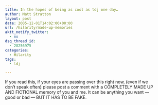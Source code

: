 ```yaml
---
title: In the hopes of being as cool as tdj one day…
author: Matt Stratton
layout: post
date: 2005-12-01T14:02:00+00:00
url: /hilarity/made-up-memories
aktt_notify_twitter:
  - no
dsq_thread_id:
  - 28256975
categories:
  - Hilarity
tags:
  - tdj

---
```

If you read this, if your eyes are passing over this right now, (even if we don&#8217;t speak often) please post a comment with a COMPLETELY MADE UP AND FICTIONAL memory of you and me. It can be anything you want — good or bad — BUT IT HAS TO BE FAKE.